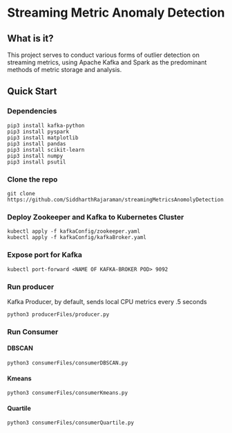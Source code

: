 # Streaming Metric Anomaly Detection

## What is it?
This project serves to conduct various forms of outlier detection on streaming metrics, using Apache Kafka and Spark as the predominant methods of metric storage and analysis.

## Quick Start
### Dependencies 

```
pip3 install kafka-python
pip3 install pyspark
pip3 install matplotlib
pip3 install pandas
pip3 install scikit-learn
pip3 install numpy
pip3 install psutil
```
### Clone the repo
```
git clone https://github.com/SiddharthRajaraman/streamingMetricsAnomolyDetection.git
```

### Deploy Zookeeper and Kafka to Kubernetes Cluster
```
kubectl apply -f kafkaConfig/zookeeper.yaml
kubectl apply -f kafkaConfig/kafkaBroker.yaml
```

### Expose port for Kafka
```
kubectl port-forward <NAME OF KAFKA-BROKER POD> 9092
```

### Run producer
Kafka Producer, by default, sends local CPU metrics every .5 seconds
```
python3 producerFiles/producer.py
```

### Run Consumer
#### DBSCAN
```
python3 consumerFiles/consumerDBSCAN.py
```
#### Kmeans
```
python3 consumerFiles/consumerKmeans.py
```
#### Quartile
```
python3 consumerFiles/consumerQuartile.py
```

